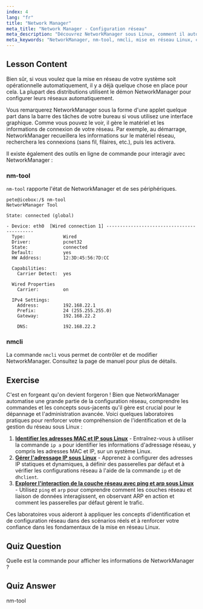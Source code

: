 ```yaml
---
index: 4
lang: "fr"
title: "Network Manager"
meta_title: "Network Manager - Configuration réseau"
meta_description: "Découvrez NetworkManager sous Linux, comment il automatise la configuration réseau, et utilisez les commandes nm-tool et nmcli. Démarrez avec ce guide pour débutants !"
meta_keywords: "NetworkManager, nm-tool, nmcli, mise en réseau Linux, configuration réseau, tutoriel Linux, guide du débutant"
---
```


## Lesson Content

Bien sûr, si vous voulez que la mise en réseau de votre système soit opérationnelle automatiquement, il y a déjà quelque chose en place pour cela. La plupart des distributions utilisent le démon NetworkManager pour configurer leurs réseaux automatiquement.

Vous remarquerez NetworkManager sous la forme d'une applet quelque part dans la barre des tâches de votre bureau si vous utilisez une interface graphique. Comme vous pouvez le voir, il gère le matériel et les informations de connexion de votre réseau. Par exemple, au démarrage, NetworkManager recueillera les informations sur le matériel réseau, recherchera les connexions (sans fil, filaires, etc.), puis les activera.

Il existe également des outils en ligne de commande pour interagir avec NetworkManager :

### nm-tool

`nm-tool` rapporte l'état de NetworkManager et de ses périphériques.

```plaintext
pete@icebox:/$ nm-tool
NetworkManager Tool

State: connected (global)

- Device: eth0  [Wired connection 1] -------------------------------------------
  Type:              Wired
  Driver:            pcnet32
  State:             connected
  Default:           yes
  HW Address:        12:3D:45:56:7D:CC

  Capabilities:
    Carrier Detect:  yes

  Wired Properties
    Carrier:         on

  IPv4 Settings:
    Address:         192.168.22.1
    Prefix:          24 (255.255.255.0)
    Gateway:         192.168.22.2

    DNS:             192.168.22.2
```

### nmcli

La commande `nmcli` vous permet de contrôler et de modifier NetworkManager. Consultez la page de manuel pour plus de détails.

## Exercise

C'est en forgeant qu'on devient forgeron ! Bien que NetworkManager automatise une grande partie de la configuration réseau, comprendre les commandes et les concepts sous-jacents qu'il gère est crucial pour le dépannage et l'administration avancée. Voici quelques laboratoires pratiques pour renforcer votre compréhension de l'identification et de la gestion du réseau sous Linux :

1. **[Identifier les adresses MAC et IP sous Linux](https://labex.io/fr/labs/linux-identify-mac-and-ip-addresses-in-linux-592731)** - Entraînez-vous à utiliser la commande `ip a` pour identifier les informations d'adressage réseau, y compris les adresses MAC et IP, sur un système Linux.
2. **[Gérer l'adressage IP sous Linux](https://labex.io/fr/labs/linux-manage-ip-addressing-in-linux-592736)** - Apprenez à configurer des adresses IP statiques et dynamiques, à définir des passerelles par défaut et à vérifier les configurations réseau à l'aide de la commande `ip` et de `dhclient`.
3. **[Explorer l'interaction de la couche réseau avec ping et arp sous Linux](https://labex.io/fr/labs/linux-explore-network-layer-interaction-with-ping-and-arp-in-linux-592746)** - Utilisez `ping` et `arp` pour comprendre comment les couches réseau et liaison de données interagissent, en observant ARP en action et comment les passerelles par défaut gèrent le trafic.

Ces laboratoires vous aideront à appliquer les concepts d'identification et de configuration réseau dans des scénarios réels et à renforcer votre confiance dans les fondamentaux de la mise en réseau Linux.

## Quiz Question

Quelle est la commande pour afficher les informations de NetworkManager ?

## Quiz Answer

nm-tool
